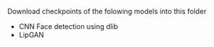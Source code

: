 Download checkpoints of the folowing models into this folder

- CNN Face detection using dlib
- LipGAN
